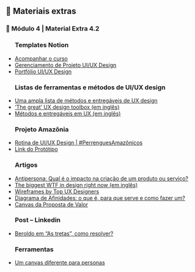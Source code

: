 <h2 dir="auto"> 🔗 Materiais extras </h2>


<h3 dir="auto"> 🔶 Módulo 4 | Material Extra 4.2 </h3>
<ul dir="auto">

<h3> Templates Notion </h3>
  <li><a href="https://www.notion.so/Bootcampinho-UI-UX-476028b04b214c419d23158f612d91af"> Acompanhar o curso </a></li>
  <li><a href="https://sheisacreative.notion.site/Nome-do-Projeto-Bootcampinho-UI-UX-29cc67452d274688b297ed51cb95ee04"> Gerenciamento de Projeto UI/UX Design </a></li>
  <li><a href="https://sheisacreative.notion.site/UI-UX-Designer-Bootcampinho-UI-UX-015ec666dd424e398492074e277b748e"> Portfólio UI/UX Design </a></li> 

<h3> Listas de ferramentas e métodos de UI/UX design </h3>
    <li><a href="https://brasil.uxdesign.cc/uma-ampla-lista-de-m%C3%A9todos-e-entreg%C3%A1veis-de-ux-design-7b83a859d234"> Uma ampla lista de métodos e entregáveis de UX design</a></li>
    <li><a href="https://uxdesign.cc/the-great-ux-design-toolbox-fc0f28d7e976"> ‘The great’ UX design toolbox (em inglês)</a></li>
    <li><a href="https://miro.com/app/board/o9J_ktZHnRA=/"> Métodos e entregáveis em UX (em inglês) </a></li>
  
<h3> Projeto Amazônia </h3>
<li><a href="https://www.youtube.com/playlist?list=PLuDfCQO9tvX3FiP79hkAJPSHaL2kS8n6H"> Rotina de UI/UX Design | #PerrenguesAmazônicos </a></li>
<li><a href="https://xd.adobe.com/view/2d8d60c0-9655-4fda-9d8e-79f958cf8d00-78de/"> Link do Protótipo </a></li>


<h3> Artigos </h3>
<li><a href="https://brasil.uxdesign.cc/antipersona-qual-%C3%A9-o-impacto-na-cria%C3%A7%C3%A3o-de-um-produto-ou-servi%C3%A7o-a976f5f4ecbd"> Antipersona: Qual é o impacto na criação de um produto ou serviço? </a></li>
<li><a href="https://uxdesign.cc/the-biggest-wtf-in-design-right-now-87139f367d66"> The biggest WTF in design right now (em inglês) </a></li>
<li><a href="https://medium.com/inspiration-supply/wireframes-by-top-ux-designers-d6922d34ddb8"> Wireframes by Top UX Designers</a></li>
<li><a href="https://rockcontent.com/br/blog/diagrama-de-afinidades/"> Diagrama de Afinidades: o que é, para que serve e como fazer um? </a></li>
<li><a href="https://analistamodelosdenegocios.com.br/canvas-da-proposta-de-valor/"> Canvas da Proposta de Valor </a></li>




<h3> Post – Linkedin </h3>
<li><a href="https://www.linkedin.com/posts/sheisacreative_beroldo-e-as-tretas-como-resolver-activity-6968682606276038656-oqPX/?utm_source=share&utm_medium=member_desktop"> Beroldo em “As tretas”, como resolver? </a></li>

<h3> Ferramentas </h3>
<li><a href="https://jorgeaudy.com/2022/01/21/um-canvas-diferente-para-persona/"> Um canvas diferente para personas </a></li>
</ul>
